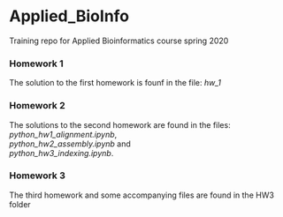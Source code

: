 # Applied_BioInfo
Training repo for Applied Bioinformatics course spring 2020

### Homework 1

The solution to the first homework is founf in the file:
*hw_1*

### Homework 2

The solutions to the second homework are found in the files:   
*python_hw1_alignment.ipynb*,    
*python_hw2_assembly.ipynb*	and   
*python_hw3_indexing.ipynb*.

### Homework 3
The third homework and some accompanying files are found in the HW3 folder

